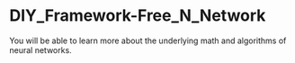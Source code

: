 # DIY_Framework-Free_N_Network
You will be able to learn more about the underlying math and algorithms of neural networks.
